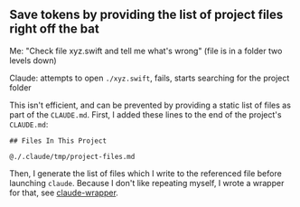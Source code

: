 ## Save tokens by providing the list of project files right off the bat

Me: "Check file xyz.swift and tell me what's wrong" (file is in a folder two levels down)

Claude: attempts to open `./xyz.swift`, fails, starts searching for the project folder

This isn't efficient, and can be prevented by providing a static list of files as part of the `CLAUDE.md`. First, I added these lines to the end of the project's `CLAUDE.md`:

    ## Files In This Project

    @./.claude/tmp/project-files.md

Then, I generate the list of files which I write to the referenced file before launching `claude`. Because I don't like repeating myself, I wrote a wrapper for that, see [claude-wrapper](../bin/claude-wrapper).
